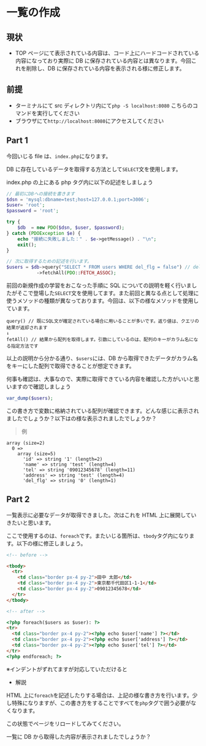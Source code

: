 # 一覧の作成

## 現状

- TOP ページにて表示されている内容は、コード上にハードコードされている内容になっており実際に DB に保存されている内容とは異なります。今回これを削除し、DB に保存されている内容を表示される様に修正します。

## 前提

- ターミナルにて src ディレクトリ内にて`php -S localhost:8080` こちらのコマンドを実行してください
- ブラウザにて`http://localhost:8080`にアクセスしてください

## Part 1

今回いじる file は、`index.php`になります。

DB に存在しているデータを取得する方法として`SELECT`文を使用します。

index.php の上にある php タグ内に以下の記述をしましょう

```php
// 最初にDBへの接続を書きます
$dsn = 'mysql:dbname=test;host=127.0.0.1;port=3006';
$user= 'root';
$password = 'root';

try {
    $db  = new PDO($dsn, $user, $password);
} catch (PDOException $e) {
    echo "接続に失敗しました：" . $e->getMessage() . "\n";
    exit();
}

// 次に取得するための記述を行います。
$users = $db->query("SELECT * FROM users WHERE del_flg = false") // del_flgは削除の有無を保持しています。デフォルトでは、0が入っているためfalseを指定することで削除されていないデータが取得対象になります。
           ->fetchAll(PDO::FETCH_ASSOC);
```

前回の新規作成の学習をおこなった手順に SQL についての説明を軽く行いましたがそこで登場した`SELECT`文を使用してます。また前回と異なる点として処理に使うメソッドの種類が異なっております。今回は、以下の様なメソッドを使用しています。

```text
query() // 既にSQL文が確定されている場合に用いることが多いです。返り値は、クエリの結果が返却されます
↓
fetAll() // 結果から配列を取得します。引数にしているのは、配列のキーがカラム名になる指定方法です
```

以上の説明から分かる通り、`$users`には、DB から取得できたデータがカラム名をキーにした配列で取得できることが想定できます。

何事も確認は、大事なので、実際に取得できている内容を確認した方がいいと思いますので確認しましょう

```php
var_dump($users);
```

この書き方で変数に格納されている配列が確認できます。どんな感じに表示されましたでしょうか？以下はの様な表示されましたでしょうか？

> 例

```text
array (size=2)
  0 =>
    array (size=5)
      'id' => string '1' (length=2)
      'name' => string 'test' (length=4)
      'tel' => string '09012345678' (length=11)
      'address' => string 'test' (length=4)
      'del_flg' => string '0' (length=1)
```

## Part 2

一覧表示に必要なデータが取得できました。次はこれを HTML 上に展開していきたいと思います。

ここで使用するのは、`foreach`です。またいじる箇所は、`tbody`タグ内になります。以下の様に修正しましょう。

```html
<!-- before -->

<tbody>
  <tr>
    <td class="border px-4 py-2">田中 太郎</td>
    <td class="border px-4 py-2">東京都千代田区1-1-1</td>
    <td class="border px-4 py-2">09012345678</td>
  </tr>
</tbody>

<!-- after -->

<?php foreach($users as $user): ?>
<tr>
  <td class="border px-4 py-2"><?php echo $user['name'] ?></td>
  <td class="border px-4 py-2"><?php echo $user['address'] ?></td>
  <td class="border px-4 py-2"><?php echo $user['tel'] ?></td>
</tr>
<?php endforeach; ?>
```

※インデントがずれてますが対応していただけると

- 解説

HTML 上に`foreach`を記述したりする場合は、上記の様な書き方を行います。少し特殊になりますが、この書き方をすることですべてを`php`タグで囲う必要がなくなります。

この状態でページをリロードしてみてください。

一覧に DB から取得した内容が表示されましたでしょうか？
